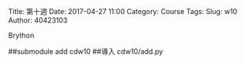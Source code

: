 Title: 第十週
Date: 2017-04-27 11:00
Category: Course
Tags: 
Slug: w10
Author: 40423103

Brython

<!-- PELICAN_END_SUMMARY -->

##submodule add cdw10
##導入 cdw10/add.py

<!-- 導入 Brython 標準程式庫 -->
 
<script type="./../data/Brython-3.3.1/brython.js" ></script>
<script src="./../data/Brython-3.3.1/brython_stdlib.js"></script>
 
<!-- 啟動 Brython -->
 
<script>
window.onload=function(){
brython(1);
}
</script>

 
 <!-- 以下實際利用  Brython -->
<div id="add" width="600" height="400"></div>
  
<script type="text/python3">
from browser import document as doc
from browser import html
import math
# 準備繪圖畫布
add = doc["add"]
degree = math.pi/180
w10 <=str(math.cos(60*degree)) 
add<=w10






